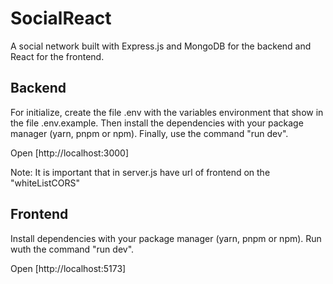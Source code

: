 # SocialReact

A social network built with Express.js and MongoDB for the backend and React for the frontend.

## Backend

For initialize, create the file .env with the variables environment that show in the file .env.example. Then install the dependencies with your package manager (yarn, pnpm or npm). Finally, use the command "run dev".

Open [http://localhost:3000]

Note: It is important that in server.js have url of frontend on the "whiteListCORS"

## Frontend

Install dependencies with your package manager (yarn, pnpm or npm). Run wuth the command "run dev".

Open [http://localhost:5173]

